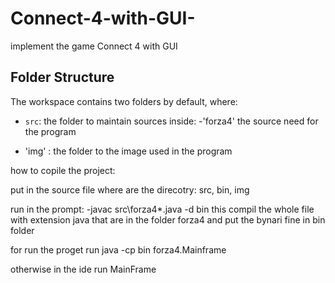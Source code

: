 # Connect-4-with-GUI-
implement the game Connect 4 with GUI 

## Folder Structure

The workspace contains two folders by default, where:

- `src`: the folder to maintain sources inside:
   -'forza4' the source need for the program 

- 'img' : the folder to the image used in the program


how to copile the project: 


put in the source file where are the direcotry: src, bin, img 

run in the prompt:
-javac src\forza4\*.java -d bin
this compil the whole file with extension java that are in the folder forza4 and put the bynari fine in bin folder 

for run the proget run 
java -cp bin forza4.Mainframe 

otherwise in the ide run MainFrame
